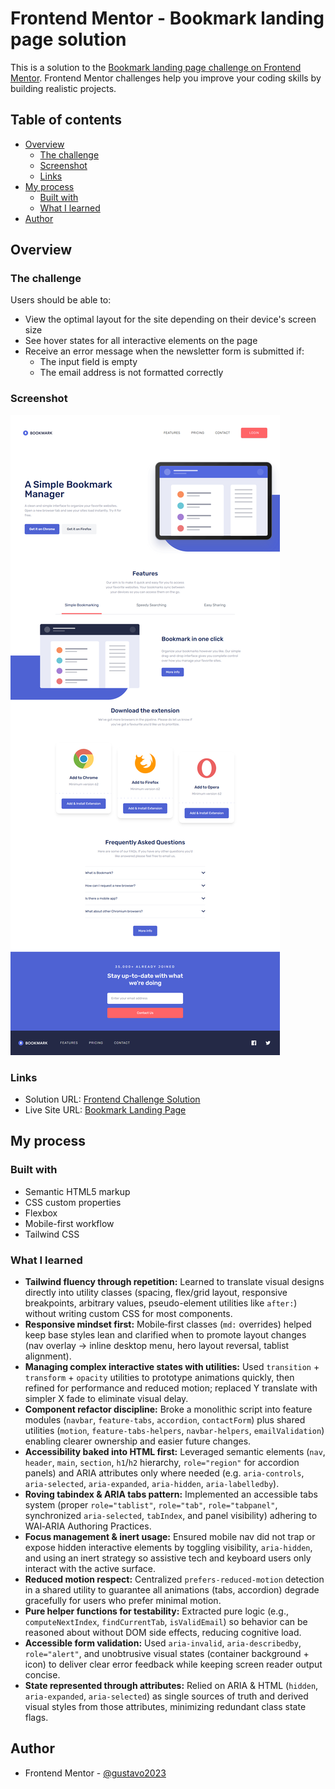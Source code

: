 # Frontend Mentor - Bookmark landing page solution

This is a solution to the [Bookmark landing page challenge on Frontend Mentor](https://www.frontendmentor.io/challenges/bookmark-landing-page-5d0b588a9edda32581d29158). Frontend Mentor challenges help you improve your coding skills by building realistic projects.

## Table of contents

- [Overview](#overview)
  - [The challenge](#the-challenge)
  - [Screenshot](#screenshot)
  - [Links](#links)
- [My process](#my-process)
  - [Built with](#built-with)
  - [What I learned](#what-i-learned)
- [Author](#author)

## Overview

### The challenge

Users should be able to:

- View the optimal layout for the site depending on their device's screen size
- See hover states for all interactive elements on the page
- Receive an error message when the newsletter form is submitted if:
  - The input field is empty
  - The email address is not formatted correctly

### Screenshot

![Live Site Screenshot](./design/screencapture.png)

### Links

- Solution URL: [Frontend Challenge Solution](https://www.frontendmentor.io/solutions/bookmark-landing-page-HZhjhXDHwy)
- Live Site URL: [Bookmark Landing Page](https://gustavo2023.github.io/bookmark-landing-page/)

## My process

### Built with

- Semantic HTML5 markup
- CSS custom properties
- Flexbox
- Mobile-first workflow
- Tailwind CSS

### What I learned

- **Tailwind fluency through repetition:** Learned to translate visual designs directly into utility classes (spacing, flex/grid layout, responsive breakpoints, arbitrary values, pseudo-element utilities like `after:`) without writing custom CSS for most components.
- **Responsive mindset first:** Mobile‑first classes (`md:` overrides) helped keep base styles lean and clarified when to promote layout changes (nav overlay -> inline desktop menu, hero layout reversal, tablist alignment).
- **Managing complex interactive states with utilities:** Used `transition` + `transform` + `opacity` utilities to prototype animations quickly, then refined for performance and reduced motion; replaced Y translate with simpler X fade to eliminate visual delay.
- **Component refactor discipline:** Broke a monolithic script into feature modules (`navbar`, `feature-tabs`, `accordion`, `contactForm`) plus shared utilities (`motion`, `feature-tabs-helpers`, `navbar-helpers`, `emailValidation`) enabling clearer ownership and easier future changes.
- **Accessibility baked into HTML first:** Leveraged semantic elements (`nav`, `header`, `main`, `section`, `h1`/`h2` hierarchy, `role="region"` for accordion panels) and ARIA attributes only where needed (e.g. `aria-controls`, `aria-selected`, `aria-expanded`, `aria-hidden`, `aria-labelledby`).
- **Roving tabindex & ARIA tabs pattern:** Implemented an accessible tabs system (proper `role="tablist"`, `role="tab"`, `role="tabpanel"`, synchronized `aria-selected`, `tabIndex`, and panel visibility) adhering to WAI‑ARIA Authoring Practices.
- **Focus management & inert usage:** Ensured mobile nav did not trap or expose hidden interactive elements by toggling visibility, `aria-hidden`, and using an inert strategy so assistive tech and keyboard users only interact with the active surface.
- **Reduced motion respect:** Centralized `prefers-reduced-motion` detection in a shared utility to guarantee all animations (tabs, accordion) degrade gracefully for users who prefer minimal motion.
- **Pure helper functions for testability:** Extracted pure logic (e.g., `computeNextIndex`, `findCurrentTab`, `isValidEmail`) so behavior can be reasoned about without DOM side effects, reducing cognitive load.
- **Accessible form validation:** Used `aria-invalid`, `aria-describedby`, `role="alert"`, and unobtrusive visual states (container background + icon) to deliver clear error feedback while keeping screen reader output concise.
- **State represented through attributes:** Relied on ARIA & HTML (`hidden`, `aria-expanded`, `aria-selected`) as single sources of truth and derived visual styles from those attributes, minimizing redundant class state flags.

## Author

- Frontend Mentor - [@gustavo2023](https://www.frontendmentor.io/profile/gustavo2023)
